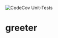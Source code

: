 ![CodeCov Unit-Tests](https://codecov.io/gh/itaymizsap/greeter/graph/badge.svg?flag=unit-tests)
# greeter

